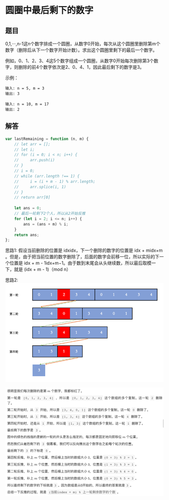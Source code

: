 # 圆圈中最后剩下的数字

## 题目
0,1,···,n-1这n个数字排成一个圆圈，从数字0开始，每次从这个圆圈里删除第m个数字（删除后从下一个数字开始计数）。求出这个圆圈里剩下的最后一个数字。

例如，0、1、2、3、4这5个数字组成一个圆圈，从数字0开始每次删除第3个数字，则删除的前4个数字依次是2、0、4、1，因此最后剩下的数字是3。

示例：
```
输入: n = 5, m = 3
输出: 3

输入: n = 10, m = 17
输出: 2
```

## 解答
```js
var lastRemaining = function (n, m) {
	// let arr = [];
	// let i;
	// for (i = 0; i < n; i++) {
	//     arr.push(i)
	// }
	// i = 0;
	// while (arr.length !== 1) {
	//     i = (i + m - 1) % arr.length;
	//     arr.splice(i, 1)
	// }
	// return arr[0]

	let ans = 0;
	// 最后一轮剩下2个人，所以从2开始反推
	for (let i = 2; i <= n; i++) {
		ans = (ans + m) % i;
	}
	return ans;
};
```

思路1:
假设当前删除的位置是 idxidx，下一个删除的数字的位置是 idx + midx+m 。但是，由于把当前位置的数字删除了，后面的数字会前移一位，所以实际的下一个位置是 idx + m - 1idx+m−1。由于数到末尾会从头继续数，所以最后取模一下，就是 (idx + m - 1)（mod n）

思路2:
<img src="img/image3.png">

<img src="img/image4.png">